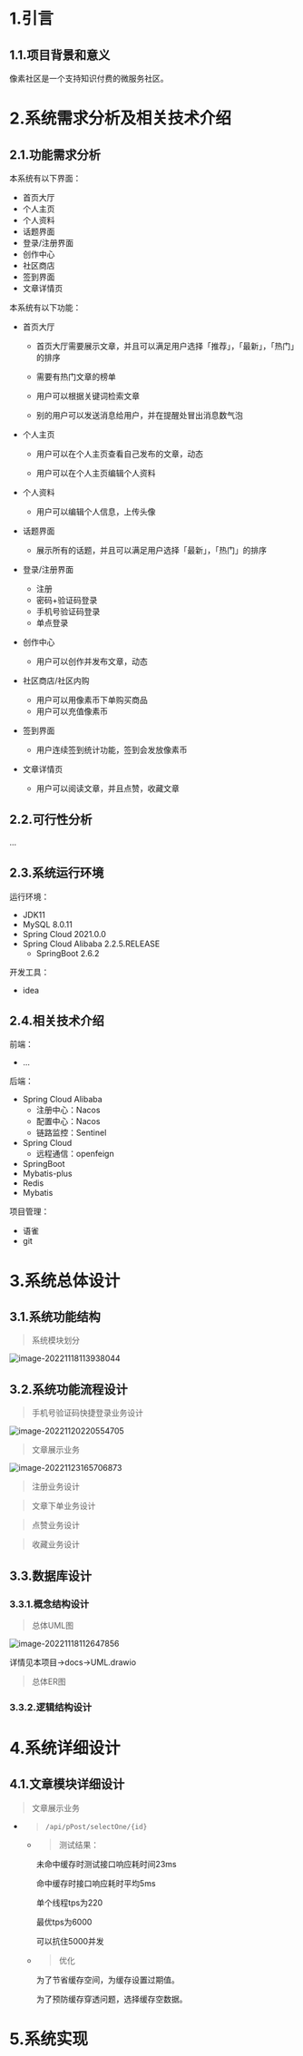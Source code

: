# 1.引言

## 1.1.项目背景和意义

像素社区是一个支持知识付费的微服务社区。









# 2.系统需求分析及相关技术介绍

## 2.1.功能需求分析

本系统有以下界面：

- 首页大厅
- 个人主页
- 个人资料
- 话题界面
- 登录/注册界面
- 创作中心
- 社区商店
- 签到界面
- 文章详情页



本系统有以下功能：

- 首页大厅

  - 首页大厅需要展示文章，并且可以满足用户选择「推荐」，「最新」，「热门」的排序

  - 需要有热门文章的榜单

  - 用户可以根据关键词检索文章

  - 别的用户可以发送消息给用户，并在提醒处冒出消息数气泡

- 个人主页

  - 用户可以在个人主页查看自己发布的文章，动态

  - 用户可以在个人主页编辑个人资料

- 个人资料

  - 用户可以编辑个人信息，上传头像

- 话题界面

  - 展示所有的话题，并且可以满足用户选择「最新」，「热门」的排序

- 登录/注册界面

  - 注册
  - 密码+验证码登录
  - 手机号验证码登录
  - 单点登录

- 创作中心

  - 用户可以创作并发布文章，动态

- 社区商店/社区内购

  - 用户可以用像素币下单购买商品
  - 用户可以充值像素币

- 签到界面

  - 用户连续签到统计功能，签到会发放像素币

- 文章详情页

  - 用户可以阅读文章，并且点赞，收藏文章

  



## 2.2.可行性分析

...

## 2.3.系统运行环境

运行环境：

- JDK11
- MySQL 8.0.11
- Spring Cloud 2021.0.0
- Spring Cloud Alibaba 2.2.5.RELEASE
  - SpringBoot 2.6.2		




开发工具：

- idea

## 2.4.相关技术介绍

前端：

- ...



后端：

- Spring Cloud Alibaba
  - 注册中心：Nacos
  - 配置中心：Nacos
  - 链路监控：Sentinel
- Spring Cloud
  - 远程通信：openfeign
- SpringBoot
- Mybatis-plus
- Redis
- Mybatis



项目管理：

- 语雀
- git



# 3.系统总体设计

## 3.1.系统功能结构

> 系统模块划分

![image-20221118113938044](软件开发文档.assets/image-20221118113938044.png)





## 3.2.系统功能流程设计

> 手机号验证码快捷登录业务设计

![image-20221120220554705](软件开发文档.assets/image-20221120220554705.png)



> 文章展示业务

![image-20221123165706873](软件开发文档.assets/image-20221123165706873.png)







> 注册业务设计





> 文章下单业务设计





> 点赞业务设计





> 收藏业务设计











## 3.3.数据库设计

### 3.3.1.概念结构设计

> 总体UML图

![image-20221118112647856](软件开发文档.assets/image-20221118112647856.png)

详情见本项目->docs->UML.drawio









> 总体ER图





### 3.3.2.逻辑结构设计











# 4.系统详细设计

## 4.1.文章模块详细设计

> 文章展示业务

- > `/api/pPost/selectOne/{id}`

  - > 测试结果：

    未命中缓存时测试接口响应耗时间23ms

    命中缓存时接口响应耗时平均5ms

    单个线程tps为220

    最优tps为6000

    可以抗住5000并发

  - > 优化

    为了节省缓存空间，为缓存设置过期值。

    为了预防缓存穿透问题，选择缓存空数据。

    

    

  

  









# 5.系统实现









